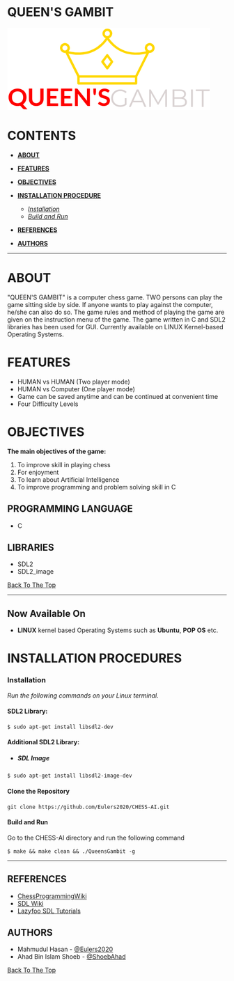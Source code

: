 # QUEEN'S GAMBIT

![Project Image](resources/images/pic/logo.png)



# CONTENTS

- **[ABOUT](#about)**
- **[FEATURES](#features)**
- **[OBJECTIVES](#objectives)**
- **[INSTALLATION PROCEDURE](#installation-procedures)**

  - _[Installation](#installation)_
  - _[Build and Run](#Build-and-Run)_

- **[REFERENCES](#references)**
- **[AUTHORS](#author-info)**

---

# ABOUT

"QUEEN'S GAMBIT" is a computer chess game. TWO persons can play the game sitting side by side. If anyone wants to play against the computer, he/she can also do so. The game rules and method of playing the game are given on the instruction menu of the game. The game written in C and SDL2 libraries has been used for GUI. Currently available on LINUX Kernel-based Operating Systems.


# FEATURES

- HUMAN vs HUMAN (Two player mode)
- HUMAN vs Computer (One player mode)
- Game can be saved anytime and can be continued at convenient time
- Four Difficulty Levels



# OBJECTIVES

**The main objectives of the game:**
1. To improve skill in playing chess
2. For enjoyment
3. To learn about Artificial Intelligence
4. To improve programming and problem solving skill in C


## PROGRAMMING LANGUAGE

- C

## LIBRARIES

- SDL2
- SDL2_image

[Back To The Top](#contents)


---

## Now Available On

- **LINUX** kernel based Operating Systems such as **Ubuntu**, **POP OS** etc.


# INSTALLATION PROCEDURES

### **Installation**

*Run the following commands on your Linux terminal.*


#### **SDL2 Library:**

```console
$ sudo apt-get install libsdl2-dev
```
#### **Additional SDL2 Library:**

- ##### SDL Image

```console
$ sudo apt-get install libsdl2-image-dev
```


#### Clone the Repository

```console
git clone https://github.com/Eulers2020/CHESS-AI.git
```

#### **Build and Run**

Go to the CHESS-AI directory and run the following command

```console
$ make && make clean && ./QueensGambit -g
```


---

## REFERENCES
- [ChessProgrammingWiki](https://www.chessprogramming.org/Main_Page)
- [SDL Wiki](https://wiki.libsdl.org/Tutorials)
- [Lazyfoo SDL Tutorials](https://lazyfoo.net/tutorials/SDL/index.php)



## AUTHORS

- Mahmudul Hasan - [@Eulers2020](https://github.com/Eulers2020)
- Ahad Bin Islam Shoeb - [@ShoebAhad](https://github.com/ShoebAhad)


[Back To The Top](#contents)